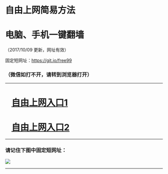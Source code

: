 ﻿# 自由上网简易方法

# 电脑、手机一键翻墙

（2017/10/09 更新，网址有效）

固定短网址：https://git.io/free99

### （微信如打不开，请转到浏览器打开）


***





# &nbsp;&nbsp; <a href="http://ft1590128256.fwq-tz-1001.info/fwqtz01.html?t=10090017180 " target="_blank">自由上网入口1</a>
# &nbsp;&nbsp; <a href="http://ft28043412.fwq-tz-1002.info/fwqtz02.html?t=100900111867 " target="_blank">自由上网入口2</a>
***

### 请记住下图中固定短网址：

<img src="https://s3-us-west-2.amazonaws.com/fwq-1001/yjfq-20170905okok.png" /> 


***

